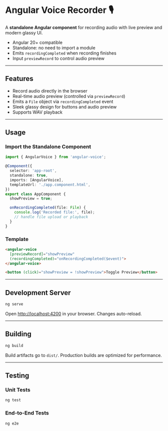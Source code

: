 # Angular Voice Recorder 🎙️

A **standalone Angular component** for recording audio with live preview and modern glassy UI.

* Angular 20+ compatible
* Standalone: no need to import a module
* Emits `recordingCompleted` when recording finishes
* Input `previewRecord` to control audio preview

---

## Features

* Record audio directly in the browser
* Real-time audio preview (controlled via `previewRecord`)
* Emits a `File` object via `recordingCompleted` event
* Sleek glassy design for buttons and audio preview
* Supports WAV playback

---

## Usage

### Import the Standalone Component

```ts
import { AngularVoice } from 'angular-voice';

@Component({
  selector: 'app-root',
  standalone: true,
  imports: [AngularVoice],
  templateUrl: './app.component.html',
})
export class AppComponent {
  showPreview = true;

  onRecordingCompleted(file: File) {
    console.log('Recorded file:', file);
    // handle file upload or playback
  }
}
```

### Template

```html
<angular-voice 
  [previewRecord]="showPreview"
  (recordingCompleted)="onRecordingCompleted($event)">
</angular-voice>

<button (click)="showPreview = !showPreview">Toggle Preview</button>
```

---

## Development Server

```bash
ng serve
```

Open [http://localhost:4200](http://localhost:4200) in your browser. Changes auto-reload.

---

## Building

```bash
ng build
```

Build artifacts go to `dist/`. Production builds are optimized for performance.

---

## Testing

### Unit Tests

```bash
ng test
```

### End-to-End Tests

```bash
ng e2e
```
